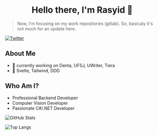 <h1 style="text-align: center;">
  Hello there, I'm Rasyid 🐋
</h1>

> Now, I'm focusing on my work repositories (gitlab). So, basicaly it's not much for an update here. 

[![Twitter](https://img.shields.io/twitter/follow/rasyidf_?color=%23169ef2&style=for-the-badge)](https://twitter.com/rasyidf_)
 
## About Me
 
- 🔭 currently working on Denta, UFSJ, UWriter, Tiera
- 🌱 Svelte, Tailwind, DDD 

## Who Am I?

- Professional Backend Developer
- Computer Vision Developer 
- Passionate C#/.NET Developer 

![GitHub Stats](https://github-readme-stats.vercel.app/api?username=rasyidf&show_icons=true&count_private=true)

![Top Langs](https://github-readme-stats.vercel.app/api/top-langs/?username=rasyidf&layout=compact)
